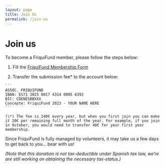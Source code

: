```yaml
---
layout: page
title: Join Us
permalink: /join-us
---
```


<h1>Join us</h1>

To become a FriquiFund member, please follow the steps below:

1. Fill the <a href="https://docs.google.com/forms/d/e/1FAIpQLScdUiUZQpEtSQ-f2Lc4Aljb7Rfd_wR5yOJO1Nny7dOpX3pgxw/viewform" target="_blank">FriquiFund Membership Form</a>

2. Transfer the submission fee* to the account below:
<!-- 2. Transfer the yearly submission fee (240€) to the account below: -->

    ```
    ASSOC. FRIQUIFUND
    IBAN: ES71 3025 0017 4314 0005 6392
    BIC: CDENESBBXXX
    Concepte: FriquiFund 2023 - YOUR NAME HERE
    ```

    (\*) The fee is 240€ every year, but when you first join you can make it 20€ per remaining full month of the year. For example, if you join in October, you would need to transfer 40€ for your first year membership.

Since FriquiFund is fully managed by volunteers, it may take us a few days to get back to you... bear with us!

*(Note that this donation is not tax-deductible under Spanish tax law, we’re are still working on obtaining the necessary tax-status.)*
